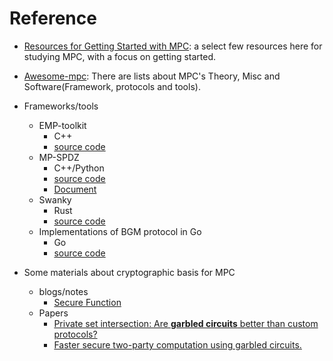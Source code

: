 # Reference

- [Resources for Getting Started with MPC](https://u.cs.biu.ac.il/~lindell/MPC-resources.html): a select few resources here for studying MPC, with a focus on getting started.

- [Awesome-mpc](https://github.com/rdragos/awesome-mpc): There are lists about MPC's Theory, Misc and Software(Framework, protocols and tools).
- Frameworks/tools
  - EMP-toolkit
    - C++
    - [source code](https://github.com/emp-toolkit)
  - MP-SPDZ
    - C++/Python
    - [source code](https://github.com/data61/MP-SPDZ)
    - [Document](https://mp-spdz.readthedocs.io/en/latest/)
  - Swanky
    - Rust
    - [source code](https://github.com/GaloisInc/swanky)
  - Implementations of BGM protocol in Go
    - Go
    - [source code](https://github.com/sonjoonho/bgw)

- Some materials about cryptographic basis for MPC
  - blogs/notes
    - [Secure Function](https://crypto.stanford.edu/pbc/notes/crypto/sfe.html)
  - Papers
    - [Private set intersection: Are **garbled circuits** better than custom protocols?](http://cheetah.cs.virginia.edu/~evans/pubs/ndss2012/psi.pdf)
    - [Faster secure two-party computation using garbled circuits.](https://www.usenix.org/event/sec11/tech/full_papers/Huang.pdf)